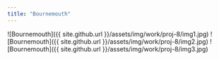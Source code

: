 ```yaml
---
title: "Bournemouth"
---
```


![Bournemouth]({{ site.github.url }}/assets/img/work/proj-8/img1.jpg)
![Bournemouth]({{ site.github.url }}/assets/img/work/proj-8/img2.jpg)
![Bournemouth]({{ site.github.url }}/assets/img/work/proj-8/img3.jpg)
